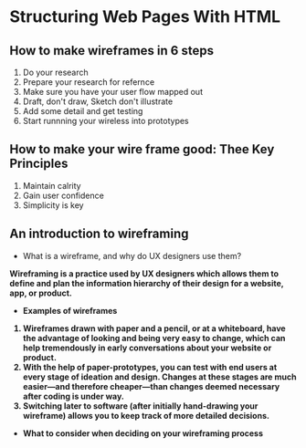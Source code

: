 # Structuring Web Pages With HTML

## How to make wireframes in 6 steps
<ol> <li> Do your research </li> <li> Prepare your research for refernce </li> <li> Make sure you have your user flow mapped out </li> <li> Draft, don't draw, Sketch don't illustrate </li> <li> Add some detail and get testing </li> <li> Start runnning your wireless into prototypes </li> </ol>

## How to make your wire frame good: Thee Key Principles
<ol> <li> Maintain calrity </li> <li> Gain user confidence </li> <li> Simplicity is key </li> </ol>

## An introduction to wireframing
<ul> <li> What is a wireframe, and why do UX designers use them? </li> </ul>
 <strong> Wireframing is a practice used by UX designers which allows them to define and plan the information hierarchy of their design for a website, app, or product.
<ul> <li> Examples of wireframes </li> </ul>
<ol> <li> Wireframes drawn with paper and a pencil, or at a whiteboard, have the advantage of looking and being very easy to change, which can help tremendously in early conversations about your website or product. </li>
 <li> With the help of paper-prototypes, you can test with end users at every stage of ideation and design. Changes at these stages are much easier—and therefore cheaper—than changes deemed necessary after coding is under way. </li>
 <li> Switching later to software (after initially hand-drawing your wireframe) allows you to keep track of more detailed decisions. </li> </ol>

 <ul> <li> What to consider when deciding on your wireframing process </li> </ul>
 
